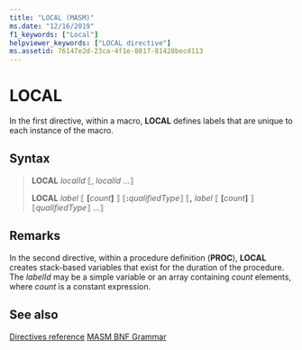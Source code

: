 ```yaml
---
title: "LOCAL (MASM)"
ms.date: "12/16/2019"
f1_keywords: ["Local"]
helpviewer_keywords: ["LOCAL directive"]
ms.assetid: 76147e2d-23ca-4f1e-8817-81428becd113
---
```

# LOCAL

In the first directive, within a macro, **LOCAL** defines labels that are unique to each instance of the macro.

## Syntax

> **LOCAL** *localId* ⟦, *localId* ...⟧
>
> **LOCAL** *label* ⟦ __\[__*count*__]__ ⟧ ⟦__:__*qualifiedType*⟧ ⟦__,__ *label* ⟦ __\[__*count*__]__ ⟧ ⟦*qualifiedType*⟧ ...⟧

## Remarks

In the second directive, within a procedure definition (**PROC**), **LOCAL** creates stack-based variables that exist for the duration of the procedure. The *labelId* may be a simple variable or an array containing *count* elements, where *count* is a constant expression.

## See also

[Directives reference](directives-reference.md)
[MASM BNF Grammar](masm-bnf-grammar.md)
